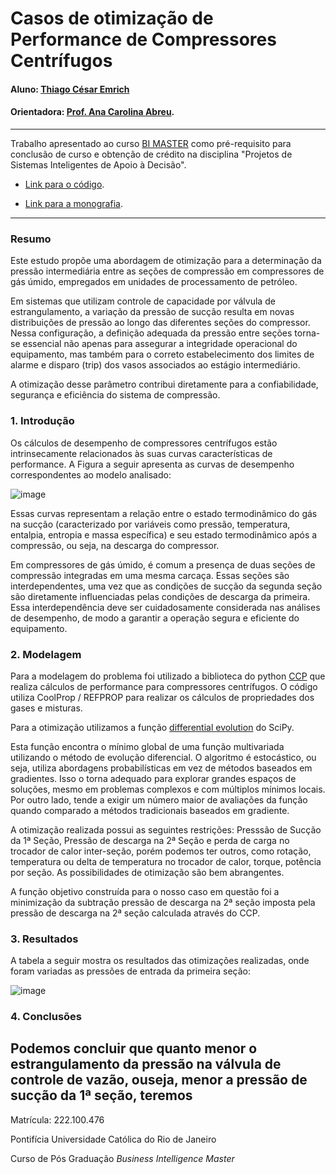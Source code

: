 <!-- antes de enviar a versão final, solicitamos que todos os comentários, colocados para orientação ao aluno, sejam removidos do arquivo -->
# Casos de otimização de Performance de Compressores Centrífugos

#### Aluno: [Thiago César Emrich](https://github.com/thiagoemrich00)
#### Orientadora: [Prof. Ana Carolina Abreu](https://github.com/acarolina1612?tab=overview&from=2024-12-01&to=2024-12-31).
<!-- Co-orientador(/a/es/as): [Nome Sobrenome](https://github.com/link_do_github). <!-- caso não aplicável, remover esta linha -->

---

Trabalho apresentado ao curso [BI MASTER](https://ica.puc-rio.ai/bi-master) como pré-requisito para conclusão de curso e obtenção de crédito na disciplina "Projetos de Sistemas Inteligentes de Apoio à Decisão".

<!-- para os links a seguir, caso os arquivos estejam no mesmo repositório que este README, não há necessidade de incluir o link completo: basta incluir o nome do arquivo, com extensão, que o GitHub completa o link corretamente -->
- [Link para o código](https://github.com/link_do_repositorio). <!-- caso não aplicável, remover esta linha -->

- [Link para a monografia](https://link_da_monografia.com). <!-- caso não aplicável, remover esta linha -->


---

### Resumo

Este estudo propõe uma abordagem de otimização para a determinação da pressão intermediária entre as seções de compressão em compressores de gás úmido, empregados em unidades de processamento de petróleo.

Em sistemas que utilizam controle de capacidade por válvula de estrangulamento, a variação da pressão de sucção resulta em novas distribuições de pressão ao longo das diferentes seções do compressor. Nessa configuração, a definição adequada da pressão entre seções torna-se essencial não apenas para assegurar a integridade operacional do equipamento, mas também para o correto estabelecimento dos limites de alarme e disparo (trip) dos vasos associados ao estágio intermediário.

A otimização desse parâmetro contribui diretamente para a confiabilidade, segurança e eficiência do sistema de compressão.



### 1. Introdução

Os cálculos de desempenho de compressores centrífugos estão intrinsecamente relacionados às suas curvas características de performance. A Figura a seguir apresenta as curvas de desempenho correspondentes ao modelo analisado:

![image](https://github.com/user-attachments/assets/4bc51195-e6b7-4c40-bae4-b963c0e39351)

Essas curvas representam a relação entre o estado termodinâmico do gás na sucção (caracterizado por variáveis como pressão, temperatura, entalpia, entropia e massa específica) e seu estado termodinâmico após a compressão, ou seja, na descarga do compressor.

Em compressores de gás úmido, é comum a presença de duas seções de compressão integradas em uma mesma carcaça. Essas seções são interdependentes, uma vez que as condições de sucção da segunda seção são diretamente influenciadas pelas condições de descarga da primeira. Essa interdependência deve ser cuidadosamente considerada nas análises de desempenho, de modo a garantir a operação segura e eficiente do equipamento.

### 2. Modelagem

Para a modelagem do problema foi utilizado a biblioteca do python [CCP](https://ccp-centrifugal-compressor-performance.readthedocs.io/en/latest/index.html)  que realiza cálculos de performance para compressores centrífugos. O código utiliza CoolProp / REFPROP para realizar os cálculos de propriedades dos gases e misturas.

Para a otimização utilizamos a função [differential evolution](https://docs.scipy.org/doc/scipy/reference/generated/scipy.optimize.differential_evolution.html) do SciPy.

Esta função encontra o mínimo global de uma função multivariada utilizando o método de evolução diferencial. O algoritmo é estocástico, ou seja, utiliza abordagens probabilísticas em vez de métodos baseados em gradientes. Isso o torna adequado para explorar grandes espaços de soluções, mesmo em problemas complexos e com múltiplos mínimos locais. Por outro lado, tende a exigir um número maior de avaliações da função quando comparado a métodos tradicionais baseados em gradiente.

A otimização realizada possui as seguintes restrições: Presssão de Sucção da 1ª Seção, Pressão de descarga na 2ª Seção e perda de carga no trocador de calor inter-seção, porém podemos ter outros, como rotação, temperatura ou delta de temperatura no trocador de calor, torque, potência por seção. As possibilidades de otimização são bem abrangentes.

A função objetivo construída para o nosso caso em questão foi a minimização da subtração pressão de descarga na 2ª seção imposta pela pressão de descarga na 2ª seção calculada através do CCP.

### 3. Resultados

A tabela a seguir mostra os resultados das otimizações realizadas, onde foram variadas as pressões de entrada da primeira seção:

![image](https://github.com/user-attachments/assets/e0c53baa-6dea-483f-a4f8-7dfd012b86ac)


### 4. Conclusões

Podemos concluir que quanto menor o estrangulamento da pressão na válvula de controle de vazão, ouseja, menor a pressão de sucção da 1ª seção, teremos 
---

Matrícula: 222.100.476

Pontifícia Universidade Católica do Rio de Janeiro

Curso de Pós Graduação *Business Intelligence Master*
